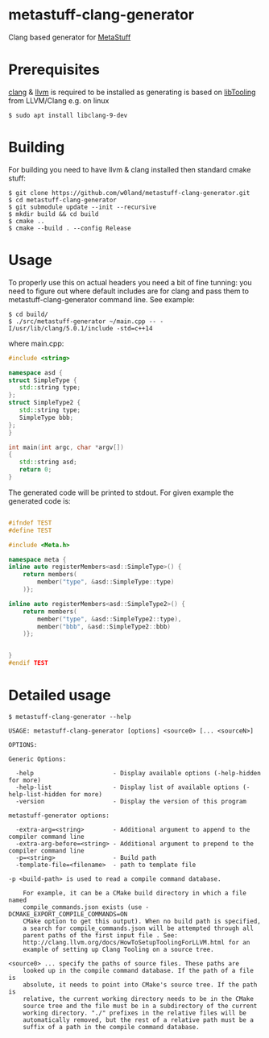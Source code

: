# metastuff-clang-generator
Clang based generator for [MetaStuff](https://github.com/eliasdaler/MetaStuff)

# Prerequisites
[clang](https://clang.llvm.org/) & [llvm](https://llvm.org/) is required to be installed as generating is based on [libTooling](https://clang.llvm.org/docs/LibTooling.html) from LLVM/Clang
e.g. on linux
```
$ sudo apt install libclang-9-dev
```
# Building
For building you need to have llvm & clang installed then standard cmake stuff:
```
$ git clone https://github.com/w0land/metastuff-clang-generator.git
$ cd metastuff-clang-generator
$ git submodule update --init --recursive
$ mkdir build && cd build
$ cmake ..
$ cmake --build . --config Release
```

# Usage
To properly use this on actual headers you need a bit of fine tunning: you need to figure out where default includes are for clang and pass them to metastuff-clang-generator
 command line. See example:

 ```
 $ cd build/
 $ ./src/metastuff-generator ~/main.cpp -- -I/usr/lib/clang/5.0.1/include -std=c++14
 ```

 where main.cpp:
 ```cpp
 #include <string>

namespace asd {
struct SimpleType {
    std::string type;
};
struct SimpleType2 {
    std::string type;
    SimpleType bbb;
};
}

int main(int argc, char *argv[])
{
    std::string asd;
    return 0;
}
```

The generated code will be printed to stdout.
For given example the generated code is:
```cpp

#ifndef TEST
#define TEST

#include <Meta.h>

namespace meta {
inline auto registerMembers<asd::SimpleType>() {
    return members(
        member("type", &asd::SimpleType::type)
    )};

inline auto registerMembers<asd::SimpleType2>() {
    return members(
        member("type", &asd::SimpleType2::type),
        member("bbb", &asd::SimpleType2::bbb)
    )};


}
#endif TEST

```

# Detailed usage
```
$ metastuff-clang-generator --help

USAGE: metastuff-clang-generator [options] <source0> [... <sourceN>]

OPTIONS:

Generic Options:

  -help                      - Display available options (-help-hidden for more)
  -help-list                 - Display list of available options (-help-list-hidden for more)
  -version                   - Display the version of this program

metastuff-generator options:

  -extra-arg=<string>        - Additional argument to append to the compiler command line
  -extra-arg-before=<string> - Additional argument to prepend to the compiler command line
  -p=<string>                - Build path
  -template-file=<filename>  - path to template file

-p <build-path> is used to read a compile command database.

	For example, it can be a CMake build directory in which a file named
	compile_commands.json exists (use -DCMAKE_EXPORT_COMPILE_COMMANDS=ON
	CMake option to get this output). When no build path is specified,
	a search for compile_commands.json will be attempted through all
	parent paths of the first input file . See:
	http://clang.llvm.org/docs/HowToSetupToolingForLLVM.html for an
	example of setting up Clang Tooling on a source tree.

<source0> ... specify the paths of source files. These paths are
	looked up in the compile command database. If the path of a file is
	absolute, it needs to point into CMake's source tree. If the path is
	relative, the current working directory needs to be in the CMake
	source tree and the file must be in a subdirectory of the current
	working directory. "./" prefixes in the relative files will be
	automatically removed, but the rest of a relative path must be a
	suffix of a path in the compile command database.
```
